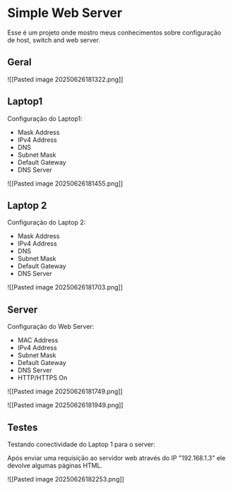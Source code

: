 # Simple Web Server

Esse é um projeto onde mostro meus conhecimentos sobre configuração de host, switch and web server.

## Geral

![[Pasted image 20250626181322.png]]

## Laptop1 

Configuração do Laptop1:

- Mask Address
- IPv4 Address
- DNS
- Subnet Mask
- Default Gateway
- DNS Server

![[Pasted image 20250626181455.png]]

## Laptop 2

Configuração do Laptop 2:

- Mask Address
- IPv4 Address
- DNS
- Subnet Mask
- Default Gateway
- DNS Server

![[Pasted image 20250626181703.png]]

## Server

Configuração do Web Server:

- MAC Address
- IPv4 Address
- Subnet Mask
- Default Gateway 
- DNS Server
- HTTP/HTTPS On

![[Pasted image 20250626181749.png]]

![[Pasted image 20250626181949.png]]

## Testes

Testando conectividade do Laptop 1 para o server:

Após enviar uma requisição ao servidor web através do IP "192.168.1.3" ele devolve algumas páginas HTML.

![[Pasted image 20250626182253.png]]
